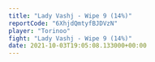```yaml
---
title: "Lady Vashj - Wipe 9 (14%)"
reportCode: "6XhjdQmtyfBJDVzN"
player: "Torinoo"
fight: "Lady Vashj - Wipe 9 (14%)"
date: 2021-10-03T19:05:08.133000+00:00
---
```

